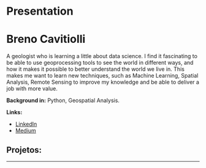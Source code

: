 # Presentation

# Breno Cavitiolli
<sub></sub>

A geologist who is learning a little about data science. I find it fascinating to be able to use geoprocessing tools to see the world in different ways, and how it makes it possible to better understand the world we live in. This makes me want to learn new techniques, such as Machine Learning, Spatial Analysis, Remote Sensing to improve my knowledge and be able to deliver a job with more value.

**Background in:** Python, Geospatial Analysis.

**Links:**
* [LinkedIn](https://www.linkedin.com/in/breno-cavigeo/)
* [Medium](https://medium.com/@brenocavi)


## Projetos:


---

